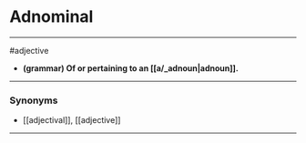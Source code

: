 # Adnominal
---
#adjective
- **(grammar) Of or pertaining to an [[a/_adnoun|adnoun]].**
---
### Synonyms
- [[adjectival]], [[adjective]]
---
